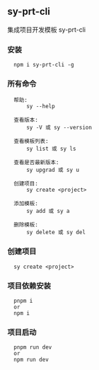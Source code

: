 ## sy-prt-cli

集成项目开发模板 sy-prt-cli

### 安装

```
  npm i sy-prt-cli -g
```

### 所有命令

```
  帮助:
      sy --help

  查看版本:
      sy -V 或 sy --version

  查看模板列表:
      sy list 或 sy ls

  查看是否最新版本:
      sy upgrad 或 sy u

  创建项目:
      sy create <project>

  添加模板:
      sy add 或 sy a

  删除模板:
      sy delete 或 sy del

```

### 创建项目

```
  sy create <project>
```

### 项目依赖安装

```
  pnpm i
  or
  npm i
```

### 项目启动

```
  pnpm run dev
  or
  npm run dev
```
